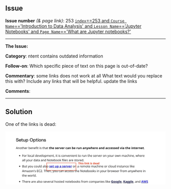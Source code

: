 ## Issue
**Issue number** _(& page link)_: 253 [`index`==253 and `Course Name`=='Introduction to Data Analysis' and `Lesson Name`=='Jupyter Notebooks' and `Page Name`=='What are Jupyter notebooks?'](https://learn.udacity.com/nanodegrees/nd002/parts/cd12529/lessons/d0712a60-6df1-403d-8ab0-7ab1590dcbd8/concepts/8fd55a01-5300-4714-998f-226140dc3d7f)
***

**The Issue:**

**Category**: ntent contains outdated information

**Follow-on**: Which specific piece of text on this page is out-of-date?

**Commentary**: some links does not work at all What text would you replace this
with? Include any links that will be helpful. update the links

**Comments**: 


***
## Solution

One of the links is dead:


<img style='width: 600px' src="./images/253.jpg"></img>
